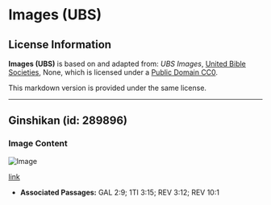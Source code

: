 # Images (UBS)

## License Information

**Images (UBS)** is based on and adapted from: _UBS Images_, [United Bible Societies](https://unitedbiblesocieties.org/), None, which is licensed under a [Public Domain CC0](https://creativecommons.org/public-domain/cc0/).

This markdown version is provided under the same license.



--------------------------------

## Ginshikan (id: 289896)

### Image Content

![Image](https://cdn.aquifer.bible/aquifer-content/resources/Media/WEB-0414_columns.jpg)

[link](https://cdn.aquifer.bible/aquifer-content/resources/Media/WEB-0414_columns.jpg)

* **Associated Passages:** GAL 2:9; 1TI 3:15; REV 3:12; REV 10:1

